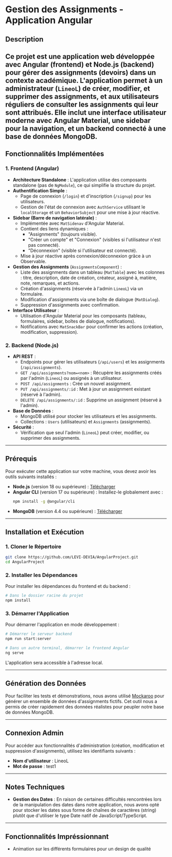 # Gestion des Assignments - Application Angular
## Description
Ce projet est une application web développée avec **Angular** (frontend) et **Node.js** (backend) pour gérer des assignments (devoirs) dans un contexte académique. L'application permet à un administrateur (`LineoL`) de créer, modifier, et supprimer des assignments, et aux utilisateurs réguliers de consulter les assignments qui leur sont attribués. Elle inclut une interface utilisateur moderne avec Angular Material, une sidebar pour la navigation, et un backend connecté à une base de données MongoDB.
---
## Fonctionnalités Implémentées
### 1. Frontend (Angular)
- **Architecture Standalone** : L'application utilise des composants standalone (pas de `NgModule`), ce qui simplifie la structure du projet.
- **Authentification Simple** :
  - Page de connexion (`/login`) et d'inscription (`/signup`) pour les utilisateurs.
  - Gestion de l'état de connexion avec `AuthService` utilisant le `localStorage` et un `BehaviorSubject` pour une mise à jour réactive.
- **Sidebar (Barre de navigation latérale)** :
  - Implémentée avec `MatSidenav` d'Angular Material.
  - Contient des liens dynamiques :
    - "Assignments" (toujours visible).
    - "Créer un compte" et "Connexion" (visibles si l'utilisateur n'est pas connecté).
    - "Déconnexion" (visible si l'utilisateur est connecté).
  - Mise à jour réactive après connexion/déconnexion grâce à un Observable.
- **Gestion des Assignments** (`AssignmentsComponent`) :
  - Liste des assignments dans un tableau (`MatTable`) avec les colonnes : titre, description, date de création, créateur, assigné à, matière, note, remarques, et actions.
  - Création d'assignments (réservée à l'admin `LineoL`) via un formulaire.
  - Modification d'assignments via une boîte de dialogue (`MatDialog`).
  - Suppression d'assignments avec confirmation.
- **Interface Utilisateur** :
  - Utilisation d'Angular Material pour les composants (tableau, formulaires, sidebar, boîtes de dialogue, notifications).
  - Notifications avec `MatSnackBar` pour confirmer les actions (création, modification, suppression).
### 2. Backend (Node.js)
- **API REST** :
  - Endpoints pour gérer les utilisateurs (`/api/users`) et les assignments (`/api/assignments`).
  - `GET /api/assignments?nom=<nom>` : Récupère les assignments créés par l'admin (`LineoL`) ou assignés à un utilisateur.
  - `POST /api/assignments` : Crée un nouvel assignment.
  - `PUT /api/assignments/:id` : Met à jour un assignment existant (réservé à l'admin).
  - `DELETE /api/assignments/:id` : Supprime un assignment (réservé à l'admin).
- **Base de Données** :
  - MongoDB utilisé pour stocker les utilisateurs et les assignments.
  - Collections : `Users` (utilisateurs) et `Assignments` (assignments).
- **Sécurité** :
  - Vérification que seul l'admin (`LineoL`) peut créer, modifier, ou supprimer des assignments.
---
## Prérequis
Pour exécuter cette application sur votre machine, vous devez avoir les outils suivants installés :
- **Node.js** (version 18 ou supérieure) : [Télécharger](https://nodejs.org/)
- **Angular CLI** (version 17 ou supérieure) : Installez-le globalement avec :
  ```bash
  npm install -g @angular/cli
  ```
- **MongoDB** (version 4.4 ou supérieure) : [Télécharger](https://www.mongodb.com/try/download/community)

---
## Installation et Exécution
### 1. Cloner le Répertoire
```bash
git clone https://github.com/LEVI-DEVIA/AngularProject.git
cd AngularProject
```

### 2. Installer les Dépendances
Pour installer les dépendances du frontend et du backend :
```bash
# Dans le dossier racine du projet
npm install
```

### 3. Démarrer l'Application
Pour démarrer l'application en mode développement :
```bash
# Démarrer le serveur backend
npm run start:server

# Dans un autre terminal, démarrer le frontend Angular
ng serve
```

L'application sera accessible à l'adresse local.

---
## Génération des Données
Pour faciliter les tests et démonstrations, nous avons utilisé [Mockaroo](https://www.mockaroo.com/) pour générer un ensemble de données d'assignments fictifs. Cet outil nous a permis de créer rapidement des données réalistes pour peupler notre base de données MongoDB.

---
## Connexion Admin
Pour accéder aux fonctionnalités d'administration (création, modification et suppression d'assignments), utilisez les identifiants suivants :
- **Nom d'utilisateur** : LineoL
- **Mot de passe** : test1

---
## Notes Techniques
- **Gestion des Dates** : En raison de certaines difficultés rencontrées lors de la manipulation des dates dans notre application, nous avons opté pour stocker les dates sous forme de chaînes de caractères (string) plutôt que d'utiliser le type Date natif de JavaScript/TypeScript.


---
## Fonctionnalités Impréssionnant
- Animation sur les différents formulaires pour un design de qualité
